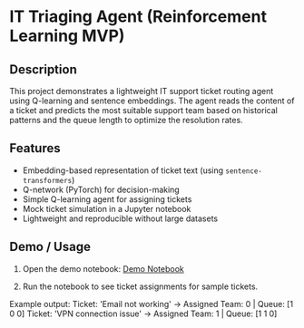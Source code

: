 # IT Triaging Agent (Reinforcement Learning MVP)

## Description
This project demonstrates a lightweight IT support ticket routing agent using Q-learning and sentence embeddings.  The agent reads the content of a ticket and predicts the most suitable support team based on historical patterns and the queue length to optimize the resolution rates.  

## Features
- Embedding-based representation of ticket text (using `sentence-transformers`)
- Q-network (PyTorch) for decision-making
- Simple Q-learning agent for assigning tickets
- Mock ticket simulation in a Jupyter notebook
- Lightweight and reproducible without large datasets

## Demo / Usage
1. Open the demo notebook: [Demo Notebook](src/notebooks/demo_ticket_agent.ipynb)
  
2. Run the notebook to see  ticket assignments for sample tickets.  

Example output:
Ticket: 'Email not working' -> Assigned Team: 0 | Queue: [1 0 0]
Ticket: 'VPN connection issue' -> Assigned Team: 1 | Queue: [1 1 0]
